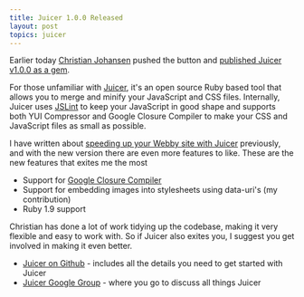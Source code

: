 ```yaml
---
title: Juicer 1.0.0 Released
layout: post
topics: juicer
---
```


Earlier today [Christian Johansen](http://cjohansen.no/en/) pushed the button and [published Juicer v1.0.0 as a gem](http://groups.google.com/group/juicer-dev/browse_thread/thread/1ce8b35ab2ccccae).

For those unfamiliar with [Juicer](http://github.com/cjohansen/juicer), it's an open source Ruby based tool that allows you to merge and minify your JavaScript and CSS files. Internally, Juicer uses [JSLint](http://www.jslint.com/) to keep your JavaScript in good shape and supports both YUI Compressor and Google Closure Compiler to make your CSS and JavaScript files as small as possible.

I have written about [speeding up your Webby site with Juicer](/2009/11/04/speeding-up-your-webby-site-with-juicer/) previously, and with the new version there are even more features to like. These are the new features that exites me the most

* Support for [Google Closure Compiler](http://code.google.com/closure/compiler/)
* Support for embedding images into stylesheets using data-uri's (my contribution)
* Ruby 1.9 support

Christian has done a lot of work tidying up the codebase, making it very flexible and easy to work with. So if Juicer also exites you, I suggest you get involved in making it even better.

* [Juicer on Github](http://github.com/cjohansen/juicer) - includes all the details you need to get started with Juicer
* [Juicer Google Group](http://groups.google.com/group/juicer-dev) - where you go to discuss all things Juicer
